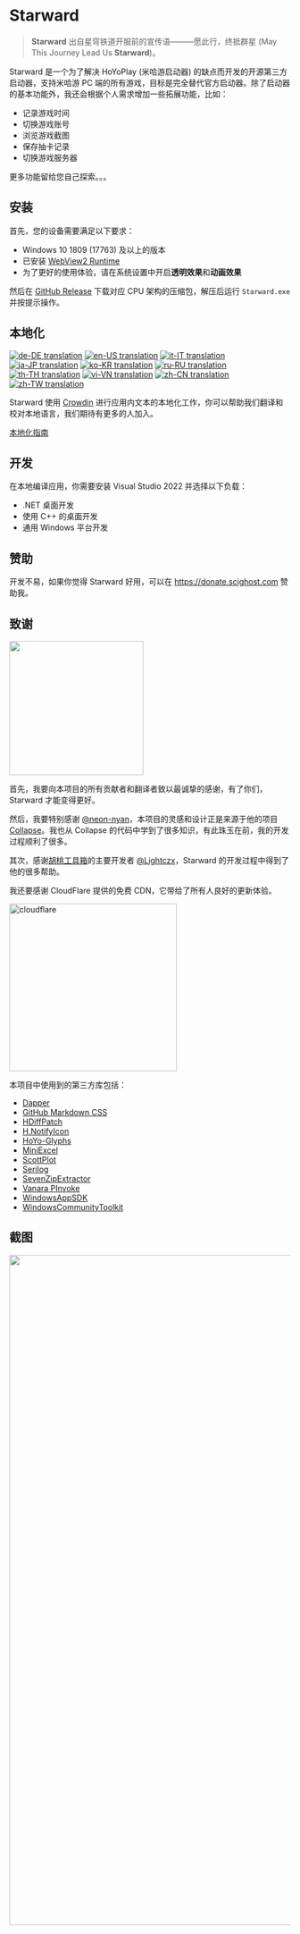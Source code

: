 # Starward

> **Starward** 出自星穹铁道开服前的宣传语———愿此行，终抵群星 (May This Journey Lead Us **Starward**)。

Starward 是一个为了解决 HoYoPlay (米哈游启动器) 的缺点而开发的开源第三方启动器，支持米哈游 PC 端的所有游戏，目标是完全替代官方启动器。除了启动器的基本功能外，我还会根据个人需求增加一些拓展功能，比如：

-  记录游戏时间
-  切换游戏账号
-  浏览游戏截图
-  保存抽卡记录
-  切换游戏服务器

更多功能留给您自己探索。。。


## 安装

首先，您的设备需要满足以下要求：

- Windows 10 1809 (17763) 及以上的版本
- 已安装 [WebView2 Runtime](https://developer.microsoft.com/microsoft-edge/webview2)
- 为了更好的使用体验，请在系统设置中开启**透明效果**和**动画效果**

然后在 [GitHub Release](https://github.com/Scighost/Starward/releases) 下载对应 CPU 架构的压缩包，解压后运行 `Starward.exe` 并按提示操作。


## 本地化

[![de-DE translation](https://img.shields.io/badge/dynamic/json?color=blue&label=de-DE&style=flat&logo=crowdin&query=%24.progress.0.data.translationProgress&url=https%3A%2F%2Fbadges.awesome-crowdin.com%2Fstats-15878835-595799.json)](https://crowdin.com/project/starward/de)
[![en-US translation](https://img.shields.io/badge/any_text-100%25-blue?logo=crowdin&label=en-US)](https://crowdin.com/project/starward)
[![it-IT translation](https://img.shields.io/badge/dynamic/json?color=blue&label=it-IT&style=flat&logo=crowdin&query=%24.progress.2.data.translationProgress&url=https%3A%2F%2Fbadges.awesome-crowdin.com%2Fstats-15878835-595799.json)](https://crowdin.com/project/starward/it)
[![ja-JP translation](https://img.shields.io/badge/dynamic/json?color=blue&label=ja-JP&style=flat&logo=crowdin&query=%24.progress.3.data.translationProgress&url=https%3A%2F%2Fbadges.awesome-crowdin.com%2Fstats-15878835-595799.json)](https://crowdin.com/project/starward/ja)
[![ko-KR translation](https://img.shields.io/badge/dynamic/json?color=blue&label=ko-KR&style=flat&logo=crowdin&query=%24.progress.4.data.translationProgress&url=https%3A%2F%2Fbadges.awesome-crowdin.com%2Fstats-15878835-595799.json)](https://crowdin.com/project/starward/ko)
[![ru-RU translation](https://img.shields.io/badge/dynamic/json?color=blue&label=ru-RU&style=flat&logo=crowdin&query=%24.progress.5.data.translationProgress&url=https%3A%2F%2Fbadges.awesome-crowdin.com%2Fstats-15878835-595799.json)](https://crowdin.com/project/starward/ru)
[![th-TH translation](https://img.shields.io/badge/dynamic/json?color=blue&label=th-TH&style=flat&logo=crowdin&query=%24.progress.6.data.translationProgress&url=https%3A%2F%2Fbadges.awesome-crowdin.com%2Fstats-15878835-595799.json)](https://crowdin.com/project/starward/th)
[![vi-VN translation](https://img.shields.io/badge/dynamic/json?color=blue&label=vi-VN&style=flat&logo=crowdin&query=%24.progress.7.data.translationProgress&url=https%3A%2F%2Fbadges.awesome-crowdin.com%2Fstats-15878835-595799.json)](https://crowdin.com/project/starward/vi)
[![zh-CN translation](https://img.shields.io/badge/dynamic/json?color=blue&label=zh-CN&style=flat&logo=crowdin&query=%24.progress.8.data.translationProgress&url=https%3A%2F%2Fbadges.awesome-crowdin.com%2Fstats-15878835-595799.json)](https://crowdin.com/project/starward/zh-CN)
[![zh-TW translation](https://img.shields.io/badge/dynamic/json?color=blue&label=zh-TW&style=flat&logo=crowdin&query=%24.progress.9.data.translationProgress&url=https%3A%2F%2Fbadges.awesome-crowdin.com%2Fstats-15878835-595799.json)](https://crowdin.com/project/starward/zh-TW)

Starward 使用 [Crowdin](https://crowdin.com/project/starward) 进行应用内文本的本地化工作，你可以帮助我们翻译和校对本地语言，我们期待有更多的人加入。

[本地化指南](./Localization.zh-CN.md)


## 开发

在本地编译应用，你需要安装 Visual Studio 2022 并选择以下负载：

-  .NET 桌面开发
-  使用 C++ 的桌面开发
-  通用 Windows 平台开发


## 赞助

开发不易，如果你觉得 Starward 好用，可以在 https://donate.scighost.com 赞助我。


## 致谢

<picture>
    <source srcset="https://github.com/Scighost/Starward/assets/61003590/9d369ec3-ab7c-408f-88c2-11bfe4453208" type="image/avif" />
    <img src="https://github.com/Scighost/Starward/assets/61003590/44552992-e2c5-451f-9c2a-73176e8e4e93" width="240px" />
</picture>

首先，我要向本项目的所有贡献者和翻译者致以最诚挚的感谢，有了你们，Starward 才能变得更好。

然后，我要特别感谢 [@neon-nyan](https://github.com/neon-nyan)，本项目的灵感和设计正是来源于他的项目 [Collapse](https://github.com/neon-nyan/Collapse)。我也从 Collapse 的代码中学到了很多知识，有此珠玉在前，我的开发过程顺利了很多。

其次，感谢[胡桃工具箱](https://github.com/DGP-Studio/Snap.Hutao)的主要开发者 [@Lightczx](https://github.com/Lightczx)，Starward 的开发过程中得到了他的很多帮助。

我还要感谢 CloudFlare 提供的免费 CDN，它带给了所有人良好的更新体验。

<img alt="cloudflare" width="300px" src="https://user-images.githubusercontent.com/61003590/246605903-f19b5ae7-33f8-41ac-8130-6d0069fde27a.png" />

本项目中使用到的第三方库包括：

-  [Dapper](https://github.com/DapperLib/Dapper)
-  [GitHub Markdown CSS](https://github.com/sindresorhus/github-markdown-css)
-  [HDiffPatch](https://github.com/sisong/HDiffPatch)
-  [H.NotifyIcon](https://github.com/HavenDV/H.NotifyIcon)
-  [HoYo-Glyphs](https://github.com/SpeedyOrc-C/HoYo-Glyphs)
-  [MiniExcel](https://github.com/mini-software/MiniExcel)
-  [ScottPlot](https://github.com/ScottPlot/ScottPlot)
-  [Serilog](https://github.com/serilog/serilog)
-  [SevenZipExtractor](https://github.com/adoconnection/SevenZipExtractor)
-  [Vanara PInvoke](https://github.com/dahall/Vanara)
-  [WindowsAppSDK](https://github.com/microsoft/WindowsAppSDK)
-  [WindowsCommunityToolkit](https://github.com/CommunityToolkit/WindowsCommunityToolkit)

## 截图

<img width="1200" src="https://github.com/user-attachments/assets/ddd51a20-9705-4112-a454-75b07b7a6f8f" />

